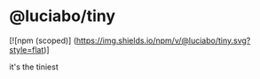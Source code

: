 # @luciabo/tiny

[![npm (scoped)]
(https://img.shields.io/npm/v/@luciabo/tiny.svg?style=flat)]

it's the tiniest
